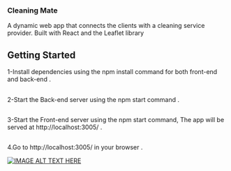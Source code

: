 ### Cleaning Mate
A dynamic web app that connects the clients with a cleaning service provider. Built with React and the Leaflet library

## Getting Started

 1-Install dependencies using the npm install command for both front-end and back-end .
## 
 2-Start the Back-end server using the npm start command .
 ## 
 3-Start the Front-end server using the npm start command,
The app will be served at http://localhost:3005/ .
## 
 4.Go to http://localhost:3005/ in your browser .

[![IMAGE ALT TEXT HERE](https://img.youtube.com/vi/mhYABjg0Kxg/0.jpg)](https://www.youtube.com/watch?v=mhYABjg0Kxg)
